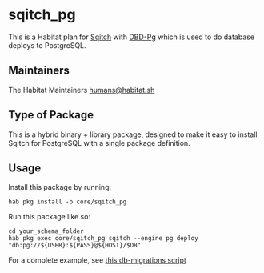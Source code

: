 # sqitch_pg
This is a Habitat plan for [Sqitch](http://sqitch.org/) with [DBD-Pg](http://search.cpan.org/dist/DBD-Pg/) which is used to do database deploys to PostgreSQL.

## Maintainers
The Habitat Maintainers humans@habitat.sh

## Type of Package

This is a hybrid binary + library package, designed to make it easy to install Sqitch for PostgreSQL with a single package definition.

## Usage

Install this package by running:
```
hab pkg install -b core/sqitch_pg
```

Run this package like so:
```
cd your_schema_folder
hab pkg exec core/sqitch_pg sqitch --engine pg deploy "db:pg://${USER}:${PASS}@${HOST}/$DB"
```

For a complete example, see [this db-migrations script](https://github.com/chef/chef-server/blob/master/src/bookshelf/habitat/config/database-migrations.sh)
